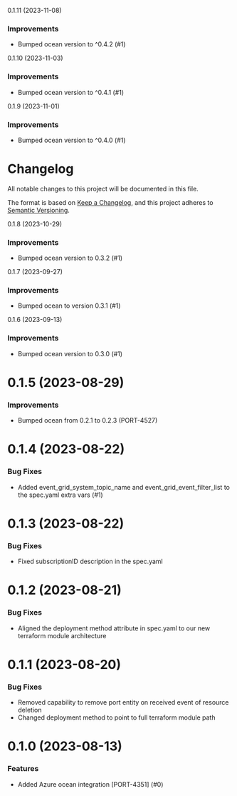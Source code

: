0.1.11 (2023-11-08)

### Improvements

- Bumped ocean version to ^0.4.2 (#1)


0.1.10 (2023-11-03)

### Improvements

- Bumped ocean version to ^0.4.1 (#1)


0.1.9 (2023-11-01)

### Improvements

- Bumped ocean version to ^0.4.0 (#1)


# Changelog

All notable changes to this project will be documented in this file.

The format is based on [Keep a Changelog](https://keepachangelog.com/en/1.0.0/),
and this project adheres to [Semantic Versioning](https://semver.org/spec/v2.0.0.html).

0.1.8 (2023-10-29)

### Improvements

- Bumped ocean version to 0.3.2 (#1)


0.1.7 (2023-09-27)

### Improvements

- Bumped ocean to version 0.3.1 (#1)


0.1.6 (2023-09-13)

### Improvements

- Bumped ocean version to 0.3.0 (#1)


# 0.1.5 (2023-08-29)

### Improvements

- Bumped ocean from 0.2.1 to 0.2.3 (PORT-4527)


# 0.1.4 (2023-08-22)

### Bug Fixes

- Added event_grid_system_topic_name and event_grid_event_filter_list to the spec.yaml extra vars (#1)


# 0.1.3 (2023-08-22)

### Bug Fixes

- Fixed subscriptionID description in the spec.yaml


# 0.1.2 (2023-08-21)

### Bug Fixes

- Aligned the deployment method attribute in spec.yaml to our new terraform module architecture


# 0.1.1 (2023-08-20)

### Bug Fixes

- Removed capability to remove port entity on received event of resource deletion
- Changed deployment method to point to full terraform module path

# 0.1.0 (2023-08-13)

### Features

- Added Azure ocean integration [PORT-4351] (#0)
